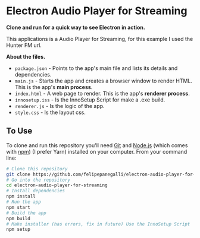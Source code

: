 # Electron Audio Player for Streaming

**Clone and run for a quick way to see Electron in action.**

This applications is a Audio Player for Streaming, for this example I used the Hunter FM url.

**About the files.**

- `package.json` - Points to the app's main file and lists its details and dependencies.
- `main.js` - Starts the app and creates a browser window to render HTML. This is the app's **main process**.
- `index.html` - A web page to render. This is the app's **renderer process**.
- `innosetup.iss` - Is the InnoSetup Script for make a .exe build.
- `renderer.js` - Is the logic of the app.
- `style.css` - Is the layout css.

## To Use

To clone and run this repository you'll need [Git](https://git-scm.com) and [Node.js](https://nodejs.org/en/download/) (which comes with [npm](http://npmjs.com)) (I prefer Yarn) installed on your computer. From your command line:

```bash
# Clone this repository
git clone https://github.com/felipepanegalli/electron-audio-player-for-streaming
# Go into the repository
cd electron-audio-player-for-streaming
# Install dependencies
npm install
# Run the app
npm start
# Build the app
npm build
# Make installer (has errors, fix in future) Use the InnoSetup Script
npm setup
```